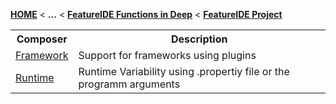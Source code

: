 <!-- Breadcrumb -->
[**HOME**](https://github.com/tthuem/FeatureIDE/wiki) < **...** < [**FeatureIDE Functions in Deep**](https://github.com/tthuem/FeatureIDE/wiki/FeatureIDE-Functions-in-Deep) < [**FeatureIDE Project**](https://github.com/tthuem/FeatureIDE/wiki/FeatureIDE-Project)

<!-- Introduction -->

<!-- Outline -->

<!-- Content -->
<table>
	<tr>
		<th>
			Composer
		</th>
		<th>
			Description
		</th>
	</tr>
	<tr>
		<td>
			<a href="/tthuem/FeatureIDE/wiki/Framework-Composer">Framework</a>
		</td>
		<td>
			Support for frameworks using plugins
		</td>
	</tr>
	<tr>
		<td>
			<a href="/tthuem/FeatureIDE/wiki/Runtime-Composer">Runtime</a>
		</td>
		<td>
			Runtime Variability using .propertiy file or the programm arguments 
		</td>
	</tr>
</table>